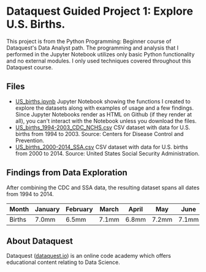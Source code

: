 # Dataquest Guided Project 1: Explore U.S. Births.
This project is from the Python Programming: Beginner course of Dataquest's Data Analyst path. The programming and analysis that I performed in the Jupyter Notebook utilizes only basic Python functionality and no external modules. I only used techniques covered throughout this Dataquest course.

## Files
- [US_births.ipynb](https://github.com/KPwagner/dataquest-project1-US-births/blob/master/US_births.ipynb) Jupyter Notebook showing the functions I created to explore the datasets along with examples of usage and a few findings. Since Jupyter Notebooks render as HTML on Github (if they render at all), you can't interact with the Notebook unless you download the files.
- [US_births_1994-2003_CDC_NCHS.csv](https://github.com/KPwagner/dataquest-project1-US-births/blob/master/US_births_1994-2003_CDC_NCHS.csv) CSV dataset with data for U.S. births from 1994 to 2003. Source: Centers for Disease Control and Prevention.
- [US_births_2000-2014_SSA.csv](https://github.com/KPwagner/dataquest-project1-US-births/blob/master/US_births_2000-2014_SSA.csv) CSV dataset with data for U.S. births from 2000 to 2014. Source: United States Social Security Administration.

## Findings from Data Exploration
After combining the CDC and SSA data, the resulting dataset spans all dates from 1994 to 2014.

| Month	  | January | February | March | April | May | June | July | August | September | October | November | December |
| ------- | ------- | -------- | ----- | ----- | --- | ---- | ---- | ------ | --------- | ------- | -------- | -------- |
| Births  | 7.0mm   | 6.5mm    | 7.1mm | 6.8mm | 7.2mm | 7.1mm | 7.5mm | 7.6mm | 7.4mm | 7.3mm | 6.9mm | 7.1mm |


## About Dataquest
Dataquest ([dataquest.io](https://www.dataquest.io/home)) is an online code academy which offers educational content relating to Data Science.
